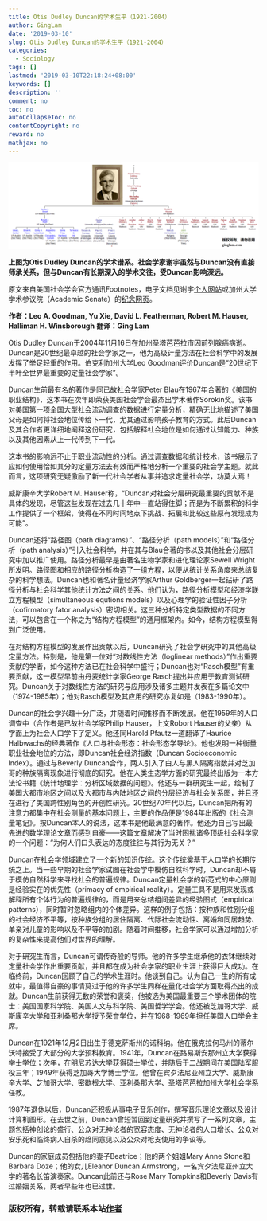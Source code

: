 ```yaml
---
title: Otis Dudley Duncan的学术生平（1921-2004）
author: GingLam
date: '2019-03-10'
slug: Otis Dudley Duncan的学术生平（1921-2004）
categories:
  - Sociology
tags: []
lastmod: '2019-03-10T22:18:24+08:00'
keywords: []
description: ''
comment: no
toc: no
autoCollapseToc: no
contentCopyright: no
reward: no
mathjax: no
---
```

<div align=center><img src="https://raw.githubusercontent.com/GingLam/Storage/master/ots.png"></div>
<div align=center>
</div>

**上图为Otis Dudley Duncan的学术谱系。社会学家谢宇虽然与Duncan没有直接师承关系，但与Duncan有长期深入的学术交往，受Duncan影响深远。**

原文来自美国社会学会官方通讯Footnotes，电子文档见谢宇[个人网站](https://scholar.princeton.edu/sites/default/files/yuxie/files/duncan2005.pdf)或加州大学学术参议院（Academic Senate）的[纪念网页](https://senate.universityofcalifornia.edu/_files/inmemoriam/html/otisdduncan.html)。

**作者：Leo A. Goodman, Yu Xie, David L. Featherman, Robert M. Hauser, Halliman H. Winsborough**
**翻译：Ging Lam**

Otis Dudley Duncan于2004年11月16日在加州圣塔芭芭拉市因前列腺癌病逝。Duncan是20世纪最卓越的社会学家之一，他为高级计量方法在社会科学中的发展发挥了举足轻重的作用。伯克利加州大学Leo Goodman评价Duncan是“20世纪下半叶全世界最重要的定量社会学家”。

Duncan生前最有名的著作是同已故社会学家Peter Blau在1967年合著的《美国的职业结构》，这本书在次年即荣获美国社会学会最杰出学术著作Sorokin奖。该书对美国第一项全国大型社会流动调查的数据进行定量分析，精确无比地描述了美国父母是如何将社会地位传给下一代，尤其通过影响孩子教育的方式。此后Duncan及其合作者更详细地阐释这份研究，包括解释社会地位是如何通过认知能力、种族以及其他因素从上一代传到下一代。

这本书的影响远不止于职业流动性的分析。通过调查数据和统计技术，该书展示了应如何使用恰如其分的定量方法去有效而严格地分析一个重要的社会学主题。就此而言，这项研究无疑激励了新一代社会学者从事并追求定量社会学，功莫大焉！

<!--more-->

威斯康辛大学Robert M. Hauser称，“Duncan对社会分层研究最重要的贡献不是具体的发现，尽管这些发现在过去几十年中一直站得住脚；而是为不断累积的科学工作提供了一个框架，使得在不同时间地点下挑战、拓展和比较这些原有发现成为可能”。

Duncan还将“路径图（path diagrams）”、“路径分析（path models）”和“路径分析（path analysis）”引入社会科学，并在其与Blau合著的书以及其他社会分层研究中加以推广使用。路径分析最早是由著名生物学家和进化理论家Sewell Wright所发明。路径图和相应的路径分析构造了一组方程，以便从统计关系角度来总结复杂的科学想法。Duncan也和著名计量经济学家Arthur Goldberger一起钻研了路径分析与社会科学其他统计方法之间的关系。他们认为，路径分析模型和经济学联立方程模型（simultaneous equtions models）以及心理学的验证性因子分析（cofirmatory fator analysis）密切相关。这三种分析特定类型数据的不同方法，可以包含在一个称之为“结构方程模型”的通用框架内。如今，结构方程模型得到广泛使用。

在对结构方程模型的发展作出贡献以后，Duncan研究了社会学研究中的其他高级定量方法。特别是，他是第一位对“对数线性方法（loglinear methods）”作出重要贡献的学者，如今这种方法已在社会科学中盛行；Duncan也对“Rasch模型”有重要贡献，这一模型早前由丹麦统计学家George Rasch提出并应用于教育测试研究。Duncan关于对数线性方法的研究与应用涉及诸多主题并发表在多篇论文中（1974-1985年）；他对Rasch模型及其应用的研究亦复如是（1983-1990年）。

Duncan的社会学兴趣十分广泛，并随着时间推移而不断发展。他在1959年的人口调查中（合作者是已故社会学家Philip Hauser，上文Robort Hauser的父亲）从字面上为社会人口学下了定义。他还同Harold Pfautz一道翻译了Haurice Halbwachs的经典著作《人口与社会形态：社会形态学导论》。他也发明一种衡量职业社会地位的方法，即Duncan社会经济指数（Duncan Socioeconomic Index）。通过与Beverly Duncan合作，两人引入了白人与黑人隔离指数并对芝加哥的种族隔离现象进行彻底的研究。他在人类生态学方面的研究最终出版为一本方法论书籍《统计地理学：分析区域数据的问题》。他还与一群研究生一起，绘制了美国大都市地区之间以及大都市与内陆地区之间的分层经济与社会关系图，并且还在进行了美国跨性别角色的开创性研究。20世纪70年代以后，Duncan把所有的注意力都集中在社会测量的基本问题上，主要的作品便是1984年出版的《社会测量笔记》。按Duncan本人的说法，这本书是他最满意的著作。他还为自己写出最先进的数学理论文章而感到自豪——这篇文章解决了当时困扰诸多顶级社会科学家的一个问题：“为何人们口头表达的态度往往与其行为无关？”

Duncan在社会学领域建立了一个新的知识传统。这个传统奠基于人口学的长期传统之上。当一些早期的社会学家试图在社会学中模仿自然科学时，Duncan却不屑于模仿自然科学来寻找社会的普遍规律。Duncan定量社会学的新范式的中心原则是经验实在的优先性（primacy of empirical reality）。定量工具不是用来发现或解释所有个体行为的普遍规律的，而是用来总结组间差异的经验图式（empirical patterns），同时暂时忽略组内的个体差异。这样的例子包括：按种族和性别分组的社会经济不平等，按种族分组的居住隔离、代际社会流动性、离婚和同居趋势、单亲对儿童的影响以及不平等的加剧。随着时间推移，社会学家可以通过增加分析的复杂性来提高他们对世界的理解。

对于研究生而言，Duncan可谓传奇般的导师。他的许多学生继承他的衣钵继续对定量社会学作出重要贡献，并且都在成为社会学家的职业生涯上获得巨大成功。在临终前，Duncan回顾了自己的学术生涯时。他谈到自己。认为自己一生的所有成就中，最值得自豪的事情莫过于他的许多学生同样在量化社会学方面取得杰出的成就。Duncan生前获得无数的荣誉和褒奖，他被选为美国最重要三个学术团体的院士：美国国家科学院、美国人文与科学院、美国哲学学会。他还被芝加哥大学、威斯康辛大学和亚利桑那大学授予荣誉学位，并在1968-1969年担任美国人口学会主席。

Duncan在1921年12月2日出生于德克萨斯州的诺科纳。他在俄克拉何马州的蒂尔沃特接受了大部分的大学预科教育。1941年，Duncan在路易斯安那州立大学获得学士学位；次年，在明尼苏达大学获得硕士学位，并随后于二战期间在美国陆军服役三年；1949年获得芝加哥大学博士学位。他曾在宾夕法尼亚州立大学、威斯康辛大学、芝加哥大学、密歇根大学、亚利桑那大学、圣塔芭芭拉加州大学社会学系任教。

1987年退休以后，Duncan还积极从事电子音乐创作，撰写音乐理论文章以及设计计算机图形。在去世之前，Duncan曾短暂回到定量研究并撰写了一系列文章，主题包括神创论的盛行、公众对无神论者的宽容态度、无神论者的人口增长、公众对安乐死和临终病人自杀的趋同意见以及公众对枪支使用的争议等。

Duncan的家庭成员包括他的妻子Beatrice；他的两个姐姐Mary Anne Stone和Barbara Doze；他的女儿Eleanor Duncan Armstrong，一名宾夕法尼亚州立大学的著名长笛演奏家。Duncan此前还与Rose Mary Tompkins和Beverly Davis有过婚姻关系，两者早些年也已过世。


### 版权所有，转载请联系本站[作者](mailto:linj83@mail2.sysu.edu.cn)
